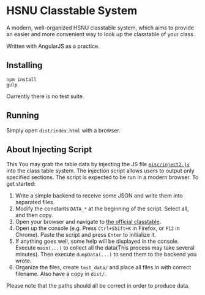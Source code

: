 # HSNU Classtable System

A modern, well-organized HSNU classtable system, which aims to provide an easier and more convenient way to look up the classtable of your class.

Written with AngularJS as a practice.

## Installing
````
npm install
gulp
````
Currently there is no test suite.

## Running
Simply open `dist/index.html` with a browser.

## About Injecting Script
This You may grab the table data by injecting the JS file [`misc/inject2.js`](misc/inject2.js) into the class table system. The injection script allows users to output only specified sections. The script is expected to be run in a modern browser. To get started:
  1. Write a simple backend to receive some JSON and write them into separated files.
  2. Modify the constants `DATA_*` at the beginning of the script. Select all, and then copy.
  3. Open your browser and navigate to [the official classtable](http://grades.hs.ntnu.edu.tw/classtable/).
  4. Open up the console (e.g. Press `Ctrl+Shift+K` in Firefox, or `F12` in Chrome). Paste the script and press `Enter` to initialize it.
  5. If anything goes well, some help will be displayed in the console. Execute `main(...)` to collect all the data(This process may take several minutes). Then execute `dumpData(...)` to send them to the backend you wrote.
  6. Organize the files, create `test_data/` and place all files in with correct filename. Also have a copy in `dist/`.

Please note that the paths should all be correct in order to produce data.

